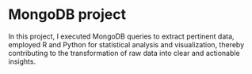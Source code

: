 # MongoDB project 
In this project, I executed MongoDB queries to extract pertinent data, employed R and Python for statistical analysis and visualization,
thereby contributing to the transformation of raw data into clear and actionable insights.
